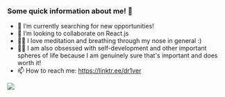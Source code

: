 ### Some quick information about me! 👋

- 🎯 I’m currently searching for new opportunities!
- 👯 I’m looking to collaborate on React.js
- 🧘‍♂️ I love meditation and breathing through my nose in general :)
- 🧑‍💻 I am also obsessed with self-development and other important spheres of life because I am genuinely sure that's important and does worth it! 
- 📫 How to reach me: https://linktr.ee/dr1ver


[![](https://www.codewars.com/users/dr1verrr/badges/large)](https://www.codewars.com/users/dr1verrr)
